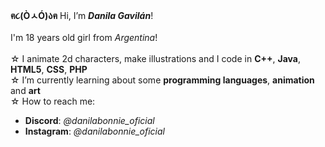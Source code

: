 
**ฅ૮(ÒㅅÓ)აฅ** Hi, I’m ***Danila Gavilán***!<br>
<br>
I'm 18 years old girl from *Argentina*!<br>
<br>
☆ I animate 2d characters, make illustrations and I code in **C++**, **Java**, **HTML5**, **CSS**, **PHP**<br>
☆ I’m currently learning about some **programming languages**, **animation** and **art**<br>
☆ How to reach me:<br>
  - **Discord**: *@danilabonnie_oficial*<br>
  - **Instagram**: *@danilabonnie_oficial*<br>
<!---
danilabonnie/danilabonnie is a ✨ special ✨ repository because its `README.md` (this file) appears on your GitHub profile.
You can click the Preview link to take a look at your changes.
--->
